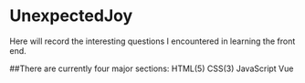 # UnexpectedJoy

Here will record the interesting questions I encountered in learning the front end.

##There are currently four major sections:
HTML(5)
CSS(3)
JavaScript
Vue
